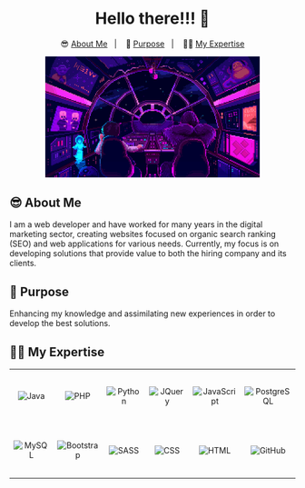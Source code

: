<h1 align="center">Hello there!!! 👋</h1>

<p align="center">
  😎 <a href="#-about-me">About Me</a>&nbsp;&nbsp;&nbsp;|&nbsp;&nbsp;&nbsp;
  🚀 <a href="#-purpose">Purpose</a>&nbsp;&nbsp;&nbsp;|&nbsp;&nbsp;&nbsp;
  👨‍💻 <a href="#-my-expertise">My Expertise</a>
</p>

<div align="center">
   <img src=".github/sw.gif" width="75%">
</div>

## 😎 About Me

<p>I am a web developer and have worked for many years in the digital marketing sector, creating websites focused on organic search ranking (SEO) and web applications for various needs. Currently, my focus is on developing solutions that provide value to both the hiring company and its clients.</p>

## 🚀 Purpose

<p>Enhancing my knowledge and assimilating new experiences in order to develop the best solutions.</p>

## 👨‍💻 My Expertise

<table align="center">
  <tbody>
    <tr>
      <td align="center" width="90" height="90">
        <img alt="Java" src="https://techstack-generator.vercel.app/java-icon.svg" />
      </td>
      <td align="center" width="90" height="90">
        <img alt="PHP" src="https://github.com/marwin1991/profile-technology-icons/assets/76662862/dbbc299a-8356-45e4-9d2e-a6c21b4569cf" />
      </td>
      <td align="center" width="90" height="90">
        <img alt="Python" src="https://techstack-generator.vercel.app/python-icon.svg" />
      </td>
      <td align="center" width="90" height="90">
        <img alt="JQuery" src="https://cdn.jsdelivr.net/gh/devicons/devicon/icons/jquery/jquery-plain-wordmark.svg"/>
      </td>
      <td align="center" width="90" height="90">
        <img alt="JavaScript" src="https://techstack-generator.vercel.app/js-icon.svg" />
      </td>
      <td align="center" width="90" height="90">
        <img alt="PostgreSQL" src="https://cdn.jsdelivr.net/gh/devicons/devicon/icons/postgresql/postgresql-plain-wordmark.svg" />
      </td>
    </tr>
    <tr>
      <td align="center" width="90" height="90">
        <img alt="MySQL" src="https://techstack-generator.vercel.app/mysql-icon.svg" />
      </td>
      <td align="center" width="90" height="90">
        <img alt="Bootstrap" src="https://cdn.jsdelivr.net/gh/devicons/devicon/icons/bootstrap/bootstrap-original.svg"/>
      </td>
      <td align="center" width="90" height="90">
        <img alt="SASS" src="https://techstack-generator.vercel.app/sass-icon.svg" />
      </td>
      <td align="center" width="90" height="90">
        <img alt="CSS" src="https://cdn.jsdelivr.net/gh/devicons/devicon/icons/css3/css3-plain-wordmark.svg"/>
      </td>
      <td align="center" width="90" height="90">
        <img alt="HTML" src="https://cdn.jsdelivr.net/gh/devicons/devicon/icons/html5/html5-plain-wordmark.svg"/>
      </td>
      <td align="center" width="90" height="90">
        <img alt="GitHub" src="https://techstack-generator.vercel.app/github-icon.svg" />
      </td>
    </tr>
  </tbody>
</table>
